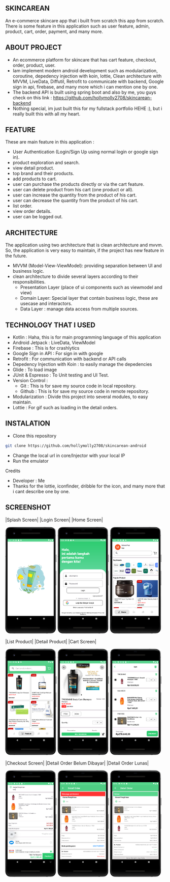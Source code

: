 ## SKINCAREAN 

An e-commerce skincare app that i built from scratch this app from scratch. There is some feature in this application such as user feature, admin, product, cart, order, payment, and many more.

## ABOUT PROJECT

* An ecommerce platform for skincare that has cart feature, checkout, order, product, user.
* Iam implement modern android development such as modularization, coroutine, depedency injection with koin, lottie, Clean architecture with MVVM, LiveData, Diffutil, Retrofit to communicate with backend, Google sign in api, firebase, and many more which i can mention one by one.
* The backend API is built using spring boot and also by me, you guys check on this link : https://github.com/hollymolly2708/skincarean-backend 
* Nothing special, im just built this for my fullstack portfolio HEHE :), but i really built this with all my heart.

## FEATURE

These are main feature in this application :

* User Authentication (Login/Sign Up using normal login or google sign in).
* product exploration and search.
* view detail product.
* top brand and their products.
* add products to cart.
* user can purchase the products directly or via the cart feature.
* user can delete product from his cart (one product or all).
* user can increase the quantity from the product of his cart.
* user can decrease the quantity from the product of his cart.
* list order.
* view order details.
* user can be logged out.

## ARCHITECTURE 

The application using two architecture that is clean architecture and mvvm. So, the application is very easy to maintain, if the project has new feature in the future.
* MVVM (Model-View-ViewModel): providing separation between UI and business logic.
* clean architecture to divide several layers according to their responsibilities.
  * Presentation Layer (place of ui components such as viewmodel and view)
  * Domain Layer: Special layer that contain business logic, these are usecase and interactors.
  * Data Layer : manage data access from multiple sources.

## TECHNOLOGY THAT I USED

* Kotlin : Haha, this is for main programming language of this application
* Android Jetpack : LiveData, ViewModel
* Firebase : This is for crashlytics
* Google Sign in API : For sign in with google
* Retrofit : For communication with backend or API calls
* Depedency Injection with Koin : to easily manage the depedencies
* Glide : To load image 
* JUnit & Espresso : To Unit testing and UI Test.
* Version Control : 
    * Git : This is for save my source code in local repository.
    * Github : This is for save my source code in remote repository.
* Modularization : Divide this project into several modules, to easy maintain.
* Lottie : For gif such as loading in the detail orders.

## INSTALATION 

* Clone this repository 

```bash
git clone https://github.com/hollymolly2708/skincarean-android
```
* Change the local url in core/Injector with your local IP
* Run the emulator 

Credits 

* Developer : Me
* Thanks for the lottie, iconfinder, dribble for the icon, and many more that i cant describe one by one.

## SCREENSHOT
|Splash Screen| |Login Screen| |Home Screen|

<img src="./image/splash-screen.png" alt="Splash Screen" width="32%" height="32%"/> <img src="./image/login.png" alt="Login Screen"  width="32%" height="32%"/> <img src="./image/home-fragment.png" alt="Home Screen"   width="32%" height="32%"/> 

|List Product| |Detail Product| |Cart Screen|

<img src="./image/product-fragment.png" alt="List Product Screen"   width="32%" height="32%"/> <img src="./image/detail-product.png" alt="Detail Product Screen"  width="32%" height="32%"/> <img src="./image/cart.png" alt="Cart Screen"  width="32%" height="32%"/> 

|Checkout Screen| |Detail Order Belum Dibayar| |Detail Order Lunas|

<img src="./image/detail-checkout-cart.png" alt="Detail Checkout Cart Screen"   width="32%" height="32%"/> <img src="./image/detail-cart-order_belum_dibayar.png" alt="Detail Cart Order Belum Dibayar Screen"   width="32%" height="32%"/> <img src="./image/detail-cart-order_lunas.png" alt="Detail Cart Order Lunas Screen"  width="32%" height="32%"/> 

